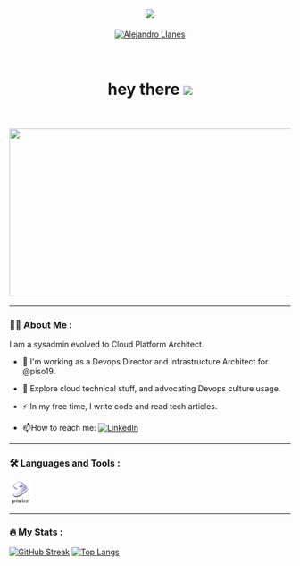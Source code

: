 
<!--
**alejandro-llanes/alejandro-llanes** is a ✨ _special_ ✨ repository because its `README.md` (this file) appears on your GitHub profile.

Here are some ideas to get you started:

- 🔭 I’m currently working on ...
- 🌱 I’m currently learning ...
- 👯 I’m looking to collaborate on ...
- 🤔 I’m looking for help with ...
- 💬 Ask me about ...
- 📫 How to reach me: ...
- 😄 Pronouns: ...
- ⚡ Fun fact: ...
-->
<div id="header" align="center">
  <img src="https://media3.giphy.com/media/v1.Y2lkPTc5MGI3NjExdHVqMHE0Y3RnMzU3YTc1MmR3NXA5MzhkNWEzOGN1dmo3aGR2MDI0diZlcD12MV9pbnRlcm5hbF9naWZfYnlfaWQmY3Q9Zw/DwlFRgKo87zDW/giphy.webp" width="100"/>
</div>

<br/>

<div id="badges" align="center">
 <a href="https://www.linkedin.com/in/alejandro-llanes-senior-sre/">
  <img src="https://img.shields.io/badge/LinkedIn-blue?style=for-the-badge&logo=linkedin&logoColor=white" alt="Alejandro Llanes"/>
  </a>
  <br/>
  <img src="https://komarev.com/ghpvc/?username=alejandro-llanes&style=flat-square&color=blue" alt=""/>
</div>

<br/>

<h1 align="center">
  hey there
  <img src="https://media.giphy.com/media/hvRJCLFzcasrR4ia7z/giphy.gif" width="30px"/>
</h1>

<br/>
<br/>

<div align="center">
  <Img src="https://i.giphy.com/media/v1.Y2lkPTc5MGI3NjExZG9wYXE0bmsyb25vaWN0cXF2MGUzdGx4a3o0NnV2ejVoZ3VvZzFjNyZlcD12MV9pbnRlcm5hbF9naWZfYnlfaWQmY3Q9Zw/f3iwJFOVOwuy7K6FFw/giphy.gif" width="600" height="300"/>
</div>

---

### :man_technologist: About Me :
I am a sysadmin evolved to Cloud Platform Architect.

- :telescope: I'm working as a Devops Director and infrastructure Architect for @piso19.

- :seedling: Explore cloud technical stuff, and advocating Devops culture usage.

- :zap: In my free time, I write code and read tech articles.

- :mailbox:How to reach me: [![LinkedIn](https://img.shields.io/badge/-Linkedin-blue?style=flat&logo=Linkedin&logoColor=white)](https://www.linkedin.com/in/alejandro-llanes-senior-sre/)

--- 

### :hammer_and_wrench: Languages and Tools :

<div>
    <img src="https://github.com/devicons/devicon/blob/master/icons/gentoo/gentoo-original-wordmark.svg" title="Gentoo Linux" alt="Gentoo Linux" width="40" height="40"/>&nbsp;
</div>

---

### :fire: My Stats :

[![GitHub Streak](http://github-readme-streak-stats.herokuapp.com?user=alejandro-llanes&theme=tokyonight&hide_border=true)](https://git.io/streak-stats)
[![Top Langs](https://github-readme-stats.vercel.app/api/top-langs/?username=alejandro-llanes&layout=compact&theme=synthwave)](https://github.com/anuraghazra/github-readme-stats)
